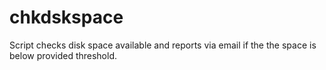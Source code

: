 # chkdskspace
Script checks disk space available and reports via email if the the space is below provided threshold.
